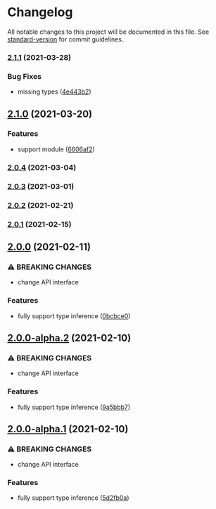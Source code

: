 # Changelog

All notable changes to this project will be documented in this file. See [standard-version](https://github.com/conventional-changelog/standard-version) for commit guidelines.

### [2.1.1](https://github.com/js-cosmos/vuex-light/compare/v2.1.0...v2.1.1) (2021-03-28)


### Bug Fixes

* missing types ([4e443b2](https://github.com/js-cosmos/vuex-light/commit/4e443b2a57665c50fa532a4432d75e6874aadcb8))

## [2.1.0](https://github.com/js-cosmos/vuex-light/compare/v2.0.4...v2.1.0) (2021-03-20)


### Features

* support module ([6606af2](https://github.com/js-cosmos/vuex-light/commit/6606af2a7748e528434a66dff8666fa131dcc307))

### [2.0.4](https://github.com/js-cosmos/vuex-light/compare/v2.0.3...v2.0.4) (2021-03-04)

### [2.0.3](https://github.com/js-cosmos/vuex-light/compare/v2.0.2...v2.0.3) (2021-03-01)

### [2.0.2](https://github.com/js-cosmos/vuex-light/compare/v2.0.1...v2.0.2) (2021-02-21)

### [2.0.1](https://github.com/js-cosmos/vuex-light/compare/v2.0.0...v2.0.1) (2021-02-15)

## [2.0.0](https://github.com/js-cosmos/vuex-light/compare/v1.0.0...v2.0.0) (2021-02-11)


### ⚠ BREAKING CHANGES

* change API interface

### Features

* fully support type inference ([0bcbce0](https://github.com/js-cosmos/vuex-light/commit/0bcbce0baebf6ba3fba94fa5960c0b88e0da6631))

## [2.0.0-alpha.2](https://github.com/js-cosmos/vuex-light/compare/v1.0.0...v2.0.0-alpha.2) (2021-02-10)


### ⚠ BREAKING CHANGES

* change API interface

### Features

* fully support type inference ([9a5bbb7](https://github.com/js-cosmos/vuex-light/commit/9a5bbb7f9c88873684b44136a4afbae6a8806ede))

## [2.0.0-alpha.1](https://github.com/js-cosmos/vuex-light/compare/v1.0.0...v2.0.0-alpha.1) (2021-02-10)


### ⚠ BREAKING CHANGES

* change API interface

### Features

* fully support type inference ([5d2fb0a](https://github.com/js-cosmos/vuex-light/commit/5d2fb0a2870d68a4e3b45b69b5d4e301b92fc3ca))
